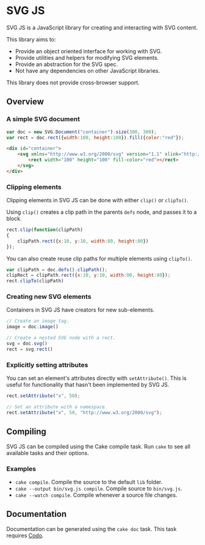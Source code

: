 # SVG JS
SVG JS is a JavaScript library for creating and interacting with SVG content.

This library aims to:

* Provide an object oriented interface for working with SVG.
* Provide utilities and helpers for modifying SVG elements.
* Provide an abstraction for the SVG spec.
* Not have any dependencies on other JavaScript libraries.

This library does not provide cross-browser support.

## Overview

### A simple SVG document

```javascript
var doc = new SVG.Document("container").size(300, 300);
var rect = doc.rect({width:100, height:100}).fill({color:"red"});
```

```html
<div id="container">
	<svg xmlns="http://www.w3.org/2000/svg" version="1.1" xlink="http://www.w3.org/1999/xlink" width="300" height="300">
		<rect width="100" height="100" fill-color="red"></rect>
	</svg>
</div>
```

### Clipping elements
Clipping elements in SVG JS can be done with either `clip()` or `clipTo()`.

Using `clip()` creates a clip path in the parents `defs` node, and passes it to a block.
```javascript
rect.clip(function(clipPath)
{
	clipPath.rect({x:10, y:10, width:80, height:80})
});
```

You can also create reuse clip paths for multiple elements using `clipTo()`.
```javascript
var clipPath = doc.defs().clipPath();
clipRect = clipPath.rect({x:10, y:10, width:80, height:80});
rect.clipTo(clipPath)
```

### Creating new SVG elements
Containers in SVG JS have creators for new sub-elements.

```javascript
// Create an image tag.
image = doc.image()

// Create a nested SVG node with a rect.
svg = doc.svg()
rect = svg.rect()
```

### Explicitly setting attributes
You can set an element's attributes directly with `setAttribute()`. This is useful for functionality that hasn't been implemented by SVG JS.

```javascript
rect.setAttribute("x", 50);

// Set an attribute with a namespace
rect.setAttribute("x", 50, "http://www.w3.org/2000/svg");
```

## Compiling
SVG JS can be compiled using the Cake compile task. Run `cake` to see all available tasks and their options.

### Examples
* `cake compile`. Compile the source to the default `lib` folder.
* `cake --output bin/svg.js compile`. Compile source to `bin/svg.js`.
* `cake --watch compile`. Compile whenever a source file changes.

## Documentation
Documentation can be generated using the `cake doc` task. This task requires [Codo](https://github.com/netzpirat/codo).